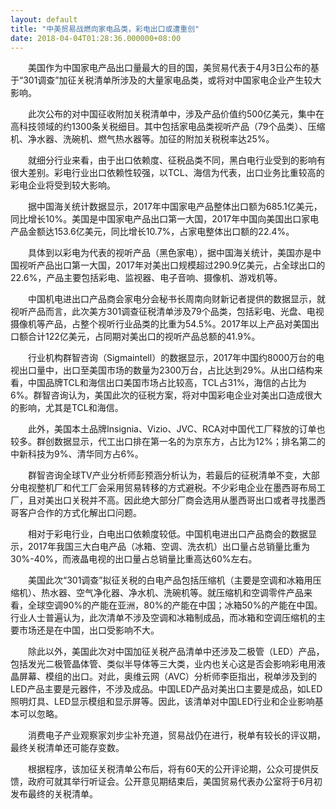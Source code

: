```yaml
---
layout: default
title: "中美贸易战燃向家电品类，彩电出口或遭重创"
date: 2018-04-04T01:28:36.000000+08:00
---
```


　　美国作为中国家电产品出口量最大的目的国，美贸易代表于4月3日公布的基于“301调查”加征关税清单所涉及的大量家电品类，或将对中国家电企业产生较大影响。

　　此次公布的对中国征收附加关税清单中，涉及产品价值约500亿美元，集中在高科技领域的约1300条关税细目。其中包括家电品类视听产品（79个品类）、压缩机、净水器、洗碗机、燃气热水器等。加征的附加关税税率达25%。

　　就细分行业来看，由于出口依赖度、征税品类不同，黑白电行业受到的影响有很大差别。彩电行业出口依赖性较强，以TCL、海信为代表，出口业务比重较高的彩电企业将受到较大影响。

　　据中国海关统计数据显示，2017年中国家电产品整体出口额为685.1亿美元，同比增长10%。美国是中国家电产品出口第一大国，2017年中国向美国出口家电产品金额达153.6亿美元，同比增长10.7%，占家电整体出口额的22.4%。

　　具体到以彩电为代表的视听产品（黑色家电），据中国海关统计，美国亦是中国视听产品出口第一大国，2017年对美出口规模超过290.9亿美元，占全球出口的22.6%，产品主要包括彩电、监视器、电子音响、摄像机、游戏机等。

　　中国机电进出口产品商会家电分会秘书长周南向财新记者提供的数据显示，就视听产品而言，此次美方301调查征税清单涉及79个品类，包括彩电、光盘、电视摄像机等产品，占整个视听行业品类的比重为54.5%。2017年以上产品对美国出口额合计122亿美元，占同期对美出口的视听产品总额的41.9%。

　　行业机构群智咨询（Sigmaintell）的数据显示，2017年中国约8000万台的电视出口量中，出口至美国市场的数量为2300万台，占比达到29%。从出口结构来看，中国品牌TCL和海信出口美国市场占比较高，TCL占31%，海信的占比为6%。群智咨询认为，美国此次的征税方案，将对中国彩电企业对美出口造成很大的影响，尤其是TCL和海信。

　　此外，美国本土品牌Insignia、Vizio、JVC、RCA对中国代工厂释放的订单也较多。群创数据显示，代工出口排在第一名的为京东方，占比为12%；排名第二的中新科技为9%、清华同方占6%。

　　群智咨询全球TV产业分析师彭预涵分析认为，若最后的征税清单不变，大部分电视整机厂和代工厂会采用贸易转移的方式避税。不少彩电企业在墨西哥布局工厂，且对美出口关税并不高。因此绝大部分厂商会选用从墨西哥出口或者寻找墨西哥客户合作的方式化解出口问题。

　　相对于彩电行业，白电出口依赖度较低。中国机电进出口产品商会的数据显示，2017年我国三大白电产品（冰箱、空调、洗衣机）出口量占总销量比重为30%-40%，而液晶电视的出口量占总销量比重高达60%左右。

　　美国此次“301调查”拟征关税的白电产品包括压缩机（主要是空调和冰箱用压缩机）、热水器、空气净化器、净水机、洗碗机等。就压缩机和空调零件产品来看，全球空调90%的产能在亚洲，80%的产能在中国；冰箱50%的产能在中国。行业人士普遍认为，此次清单不涉及空调和冰箱制成品，而冰箱和空调压缩机的主要市场还是在中国，出口受影响不大。

　　除此以外，美国此次对中国加征关税产品清单中还涉及二极管（LED）产品，包括发光二极管晶体管、类似半导体等三大类，业内也关心这是否会影响彩电用液晶屏幕、模组的出口。对此，奥维云网（AVC）分析师李臣指出，税单涉及到的LED产品主要是元器件，不涉及成品。中国LED产品对美出口主要是成品，如LED照明灯具、LED显示模组和显示屏等。因此，该清单对中国LED行业和企业影响基本可以忽略。

　　消费电子产业观察家刘步尘补充道，贸易战仍在进行，税单有较长的评议期，最终关税清单还可能存变数。

　　根据程序，该加征关税清单公布后，将有60天的公开评论期，公众可提供反馈，政府可就其举行听证会。公开意见期结束后，美国贸易代表办公室将于6月初发布最终的关税清单。

